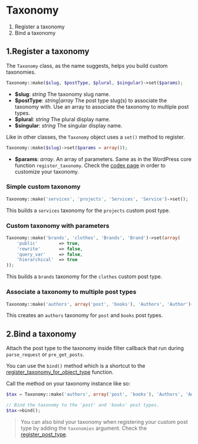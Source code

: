 Taxonomy
========

1. Register a taxonomy
2. Bind a taxonomy

1.Register a taxonomy
---------------------

The `Taxonomy` class, as the name suggests, helps you build custom taxonomies.

```php
Taxonomy::make($slug, $postType, $plural, $singular)->set($params);
```

* **$slug**: _string_ The taxonomy slug name.
* **$postType**: _string_|_array_ The post type slug(s) to associate the taxonomy with. Use an array to associate the taxonomy to multiple post types.
* **$plural**: _string_ The plural display name.
* **$singular**: _string_ The singular display name.

Like in other classes, the `Taxonomy` object uses a `set()` method to register.

```php
Taxonomy::make($slug)->set($params = array());
```

* **$params**: _array_. An array of parameters. Same as in the WordPress core function `register_taxonomy`. Check the [codex page](http://codex.wordpress.org/Function_Reference/register_taxonomy) in order to customize your taxonomy.

### Simple custom taxonomy

```php
Taxonomy::make('services', 'projects', 'Services', 'Service')->set();
```

This builds a `services` taxonomy for the `projects` custom post type.

### Custom taxonomy with parameters

```php
Taxonomy::make('brands', 'clothes', 'Brands', 'Brand')->set(array(
    'public'		=> true,
	'rewrite'		=> false,
	'query_var'		=> false,
	'hierarchical'	=> true
));
```

This builds a `brands` taxonomy for the `clothes` custom post type.

### Associate a taxonomy to multiple post types

```php
Taxonomy::make('authors', array('post', 'books'), 'Authors', 'Author')->set();
```

This creates an `authors` taxonomy for `post` and `books` post types.

2.Bind a taxonomy
-----------------

Attach the post type to the taxonomy inside filter callback that run during `parse_request` or `pre_get_posts`.

You can use the `bind()` method which is a shortcut to the [register\_taxonomy\_for\_object\_type](http://codex.wordpress.org/Function_Reference/register_taxonomy_for_object_type) function.

Call the method on your taxonomy instance like so:

```php
$tax = Taxonomy::make('authors', array('post', 'books'), 'Authors', 'Author')->set();

// Bind the taxonomy to the 'post' and 'books' post types.
$tax->bind();
```

> You can also bind your taxonomy when registering your custom post type by adding the `taxonomies` argument. Check the [register\_post\_type](http://codex.wordpress.org/Function_Reference/register_post_type).